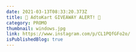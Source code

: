 ```yaml
---
date: 2021-03-13T08:33:20.373Z
title: 🚨 AdtoKart GIVEAWAY ALERT! 🚨
category: PROMO
thumbnail: windows.jpg
link: https://www.instagram.com/p/CL1PQfGFo2o/
isPublishedBlog: true
---
```

